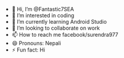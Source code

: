 - 👋 Hi, I’m @Fantastic7SEA
- 👀 I’m interested in coding
- 🌱 I’m currently learning Android Studio
- 💞️ I’m looking to collaborate on work
- 📫 How to reach me facebook/surendra977
- 😄 Pronouns: Nepali
- ⚡ Fun fact: Hi

<!---
Fantastic7SEA/Fantastic7SEA is a ✨ special ✨ repository because its `README.md` (this file) appears on your GitHub profile.
You can click the Preview link to take a look at your changes.
--->
